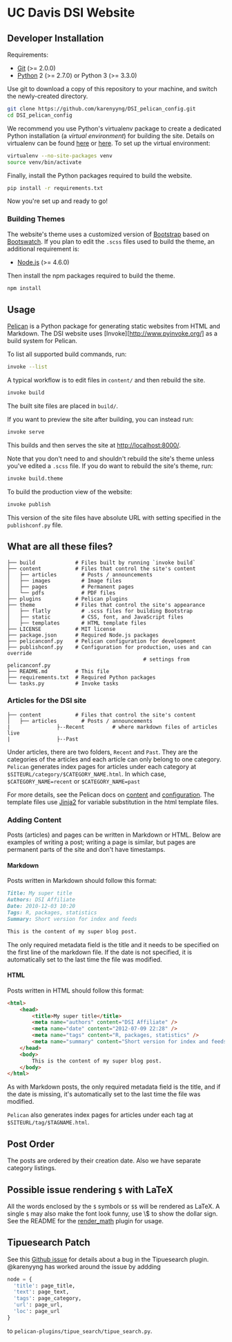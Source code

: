 # UC Davis DSI Website

## Developer Installation

Requirements:

* [Git](https://git-scm.com/) (>= 2.0.0)
* [Python](https://www.python.org/) 2 (>= 2.7.0) or Python 3 (>= 3.3.0)

Use git to download a copy of this repository to your machine, and switch the
newly-created directory.
```bash
git clone https://github.com/karenyyng/DSI_pelican_config.git
cd DSI_pelican_config
```

We recommend you use Python's virtualenv package to create a dedicated Python
installation (a _virtual environment_) for building the site. Details on
virtualenv can be found [here][virtualenv] or [here][virtualenv-karen]. To set
up the virtual environment:
```bash
virtualenv --no-site-packages venv
source venv/bin/activate
```

Finally, install the Python packages required to build the website.
```bash
pip install -r requirements.txt  
```

Now you're set up and ready to go!

[virtualenv]: http://docs.python-guide.org/en/latest/dev/virtualenvs/
[virtualenv-karen]: http://karenyyng.github.io/using-virtualenv-for-safeguarding-research-project-dependencies.html


### Building Themes

The website's theme uses a customized version of [Bootstrap][] based on
[Bootswatch][]. If you plan to edit the `.scss` files used to build the theme,
an additional requirement is:

* [Node.js](https://nodejs.org/) (>= 4.6.0)

Then install the npm packages required to build the theme.
```bash
npm install
```

[Bootstrap]: http://getbootstrap.com/
[Bootswatch]: http://bootswatch.com/


## Usage

[Pelican][] is a Python package for generating static websites from HTML and
Markdown. The DSI website uses [Invoke][http://www.pyinvoke.org/] as a build system for Pelican.

To list all supported build commands, run:
```bash
invoke --list
```

A typical workflow is to edit files in `content/` and then rebuild the site.
```bash
invoke build
```
The built site files are placed in `build/`.

If you want to preview the site after building, you can instead run:
```bash
invoke serve
```
This builds and then serves the site at <http://localhost:8000/>.

Note that you don't need to and shouldn't rebuild the site's theme unless
you've edited a `.scss` file. If you do want to rebuild the site's theme, run:
```bash
invoke build.theme
```
To build the production view of the website:
```bash
invoke publish
```
This version of the site files have absolute URL with setting specified in the 
`publishconf.py` file.

[Pelican]: http://docs.getpelican.com/en/stable/
[Invoke]: http://www.pyinvoke.org/


## What are all these files?

```
├── build             # Files built by running `invoke build`
├── content           # Files that control the site's content
│   ├── articles        # Posts / announcements
│   ├── images          # Image files
│   ├── pages           # Permanent pages
│   └── pdfs            # PDF files
├── plugins           # Pelican plugins
├── theme             # Files that control the site's appearance
│   ├── flatly          # .scss files for building Bootstrap
│   ├── static          # CSS, font, and JavaScript files
│   ├── templates       # HTML template files
├── LICENSE           # MIT license
├── package.json      # Required Node.js packages
├── pelicanconf.py    # Pelican configuration for development
├── publishconf.py    # Configuration for production, uses and can override 
											# settings from pelicanconf.py
├── README.md         # This file
├── requirements.txt  # Required Python packages
└── tasks.py          # Invoke tasks
```

### Articles for the DSI site
```
├── content           # Files that control the site's content
│   ├── articles        # Posts / announcements
|				├--Recent         # where markdown files of articles live 
|				├--Past      
```
Under articles, there are two folders, `Recent` and `Past`.
They are the categories of the articles and each article can only belong to one category.
`Pelican` generates index pages for articles under each category at `$SITEURL/category/$CATEGORY_NAME.html`.
In which case, `$CATEGORY_NAME=recent` or `$CATEGORY_NAME=past`

For more details, see the Pelican docs on [content][pelican-content] and
[configuration][pelican-conf]. The template files use [Jinja2][] for variable
substitution in the html template files.

[pelican-content]: http://docs.getpelican.com/en/3.6.3/content.html
[pelican-conf]: docs.getpelican.com/en/3.6.3/settings.html
[Jinja2]: http://jinja.pocoo.org/docs/
[pelican-plugins]: https://github.com/getpelican/pelican-plugins

### Adding Content

Posts (articles) and pages can be written in Markdown or HTML. Below are
examples of writing a post; writing a page is similar, but pages are permanent
parts of the site and don't have timestamps.

#### Markdown

Posts written in Markdown should follow this format:
```markdown
Title: My super title
Authors: DSI Affiliate
Date: 2010-12-03 10:20
Tags: R, packages, statistics
Summary: Short version for index and feeds

This is the content of my super blog post.
```
The only required metadata field is the title and it needs to be specified on
the first line of the markdown file. If the date is not specified, it
is automatically set to the last time the file was modified.

#### HTML

Posts written in HTML should follow this format:
```html
<html>
    <head>
        <title>My super title</title>
        <meta name="authors" content="DSI Affiliate" />
        <meta name="date" content="2012-07-09 22:28" />
        <meta name="tags" content="R, packages, statistics" />
        <meta name="summary" content="Short version for index and feeds" />
    </head>
    <body>
        This is the content of my super blog post.
    </body>
</html>
```
As with Markdown posts, the only required metadata field is the title, and if
the date is missing, it's automatically set to the last time the file was
modified.

`Pelican` also generates index pages for articles under each tag at `$SITEURL/tag/$TAGNAME.html`.

## Post Order
The posts are ordered by their creation date.
Also we have separate category listings.  

## Possible issue rendering `$` with LaTeX
All the words enclosed by the `$` symbols or `$$` will be rendered as LaTeX.
A single `$` may also make the font look funny, use \\\$ to show the dollar
sign.
See the README for the [render_math](https://github.com/getpelican/pelican-plugins/tree/master/render_math)
plugin for usage.


## Tipuesearch Patch
See this [Github issue](https://github.com/talha131/pelican-elegant/issues/147)
for details about a bug in the Tipuesearch plugin. @karenyyng has worked around
the issue by addding
```python
node = {
  'title': page_title,
  'text': page_text,
  'tags': page_category,
  'url': page_url,
  'loc': page_url
} 
```
to `pelican-plugins/tipue_search/tipue_search.py`.



